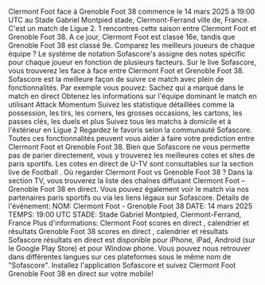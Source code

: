 Clermont Foot face à Grenoble Foot 38 commence le 14 mars 2025 à 19:00 UTC au Stade Gabriel Montpied stade, Clermont-Ferrand ville de, France. C'est un match de Ligue 2.
1 rencontres cette saison entre Clermont Foot et Grenoble Foot 38. A ce jour, Clermont Foot est classé 16e, tandis que Grenoble Foot 38 est classé 9e. Comparez les meilleurs joueurs de chaque équipe ? Le systéme de notation Sofascore's assigne des notes spécific pour chaque joueur en fonction de plusieurs facteurs.
Sur le live Sofascore, vous trouverez les face à face entre Clermont Foot et Grenoble Foot 38. Sofascore est la meilleure façon de suivre ce match avec plein de fonctionnalités. Par exemple vous pouvez:
Sachez qui a marqué dans le match en direct
Obtenez les informations sur l'équipe dominant le match en utilisant Attack Momentum
Suivez les statistique détaillées comme la possession, les tirs, les corners, les grosses occasions, les cartons, les passes clés, les duels et plus
Suivez tous les matchs à domicile et à l'éxtérieur en Ligue 2
Regardez le favoris selon la communauté Sofascore.
Toutes ces fonctionnalités peuvent vous aider à faire votre prédiction entre Clermont Foot et Grenoble Foot 38. Bien que Sofascore ne vous permette pas de parier directement, vous y trouverez les meilleures cotes et sites de paris sportifs. Les cotes en direct de U-TV sont consultables sur la section live de Football .
Où regarder Clermont Foot vs Grenoble Foot 38 ? Dans la section TV, vous trouverez la liste des chaînes diffusant Clermont Foot – Grenoble Foot 38 en direct. Vous pouvez également voir le match via nos partenaires paris sportifs ou via les liens légaux sur Sofascore.
Détails de l'événement:
NOM: Clermont Foot - Grenoble Foot 38
DATE: 14 mars 2025
TEMPS: 19:00 UTC
STADE: Stade Gabriel Montpied, Clermont-Ferrand, France
Plus d'informations:
Clermont Foot scores en direct , calendrier et résultats
Grenoble Foot 38 scores en direct , calendrier et résultats
Sofascore résultats en direct est disponible pour iPhone, iPad, Android (sur le Google Play Store) et pour Window phone. Vous pouvez nous retrouver dans différentes langues sur ces plateformes sous le même nom de "Sofascore". Installez l'application Sofascore et suivez Clermont Foot Grenoble Foot 38 en direct sur votre mobile!

